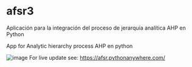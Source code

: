 # afsr3
Aplicación para la integración del proceso de jerarquía analítica AHP en Python

App for Analytic hierarchy process AHP en python

![image](https://user-images.githubusercontent.com/56358504/121050215-02b2a180-c77e-11eb-9ac3-3e59ab5c68c2.png)
For live update see:
https://afsr.pythonanywhere.com/



